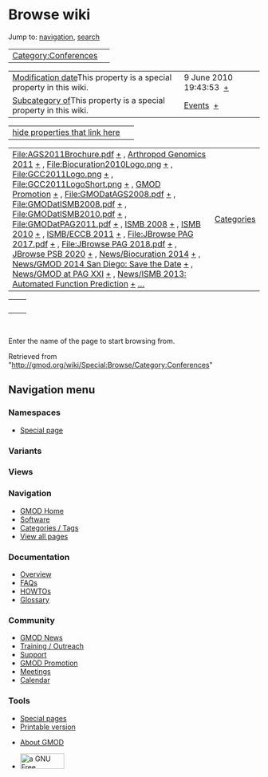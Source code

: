 <div id="mw-page-base" class="noprint">

</div>

<div id="mw-head-base" class="noprint">

</div>

<div id="content" class="mw-body" role="main">

<span id="top"></span>

<div id="mw-js-message" style="display:none;">

</div>



# <span dir="auto">Browse wiki</span>

<div id="bodyContent">

<div id="contentSub">

</div>

<div id="jump-to-nav" class="mw-jump">

Jump to: [navigation](#mw-navigation), [search](#p-search)

</div>

<div id="mw-content-text">

|  |  |
|----|----|
| [Category:Conferences](/wiki/Category:Conferences "Category:Conferences") |  |

|  |  |
|----|----|
| <span class="smw-highlighter" data-type="1" state="inline" data-title="Property"><span class="smwbuiltin">[Modification date](/wiki/Property:Modification_date "Property:Modification date")</span><span class="smwttcontent">This property is a special property in this wiki.</span></span> | <span class="smwb-value">9 June 2010 19:43:53  <span class="smwsearch">[+](/wiki/Special:SearchByProperty/Modification-20date/9-20June-202010-2019:43:53 "Special:SearchByProperty/Modification-20date/9-20June-202010-2019:43:53")</span></span> |
| <span class="smw-highlighter" data-type="1" state="inline" data-title="Property"><span class="smwbuiltin">[Subcategory of](/wiki/Property:Subcategory_of "Property:Subcategory of")</span><span class="smwttcontent">This property is a special property in this wiki.</span></span> | <span class="smwb-value">[Events](/wiki/Category:Events "Category:Events")  <span class="smwsearch">[+](/wiki/Special:SearchByProperty/Subcategory-20of/Events "Special:SearchByProperty/Subcategory-20of/Events")</span></span> |

<span id="smw_browse_incoming"></span>

|  |  |
|----|----|
| [hide properties that link here](/mediawiki/index.php?title=Special:Browse&offset=0&dir=out&article=Category%3AConferences)  |  |

|  |  |
|----|----|
| <span class="smwb-ivalue">[File:AGS2011Brochure.pdf](/wiki/File:AGS2011Brochure.pdf "File:AGS2011Brochure.pdf") <span class="smwbrowse">[+](/wiki/Special:Browse/File:AGS2011Brochure.pdf "Special:Browse/File:AGS2011Brochure.pdf")</span></span> , <span class="smwb-ivalue">[Arthropod Genomics 2011](/wiki/Arthropod_Genomics_2011 "Arthropod Genomics 2011") <span class="smwbrowse">[+](/wiki/Special:Browse/Arthropod-20Genomics-202011 "Special:Browse/Arthropod-20Genomics-202011")</span></span> , <span class="smwb-ivalue">[File:Biocuration2010Logo.png](/wiki/File:Biocuration2010Logo.png "File:Biocuration2010Logo.png") <span class="smwbrowse">[+](/wiki/Special:Browse/File:Biocuration2010Logo.png "Special:Browse/File:Biocuration2010Logo.png")</span></span> , <span class="smwb-ivalue">[File:GCC2011Logo.png](/wiki/File:GCC2011Logo.png "File:GCC2011Logo.png") <span class="smwbrowse">[+](/wiki/Special:Browse/File:GCC2011Logo.png "Special:Browse/File:GCC2011Logo.png")</span></span> , <span class="smwb-ivalue">[File:GCC2011LogoShort.png](/wiki/File:GCC2011LogoShort.png "File:GCC2011LogoShort.png") <span class="smwbrowse">[+](/wiki/Special:Browse/File:GCC2011LogoShort.png "Special:Browse/File:GCC2011LogoShort.png")</span></span> , <span class="smwb-ivalue">[GMOD Promotion](/wiki/GMOD_Promotion "GMOD Promotion") <span class="smwbrowse">[+](/wiki/Special:Browse/GMOD-20Promotion "Special:Browse/GMOD-20Promotion")</span></span> , <span class="smwb-ivalue">[File:GMODatAGS2008.pdf](/wiki/File:GMODatAGS2008.pdf "File:GMODatAGS2008.pdf") <span class="smwbrowse">[+](/wiki/Special:Browse/File:GMODatAGS2008.pdf "Special:Browse/File:GMODatAGS2008.pdf")</span></span> , <span class="smwb-ivalue">[File:GMODatISMB2008.pdf](/wiki/File:GMODatISMB2008.pdf "File:GMODatISMB2008.pdf") <span class="smwbrowse">[+](/wiki/Special:Browse/File:GMODatISMB2008.pdf "Special:Browse/File:GMODatISMB2008.pdf")</span></span> , <span class="smwb-ivalue">[File:GMODatISMB2010.pdf](/wiki/File:GMODatISMB2010.pdf "File:GMODatISMB2010.pdf") <span class="smwbrowse">[+](/wiki/Special:Browse/File:GMODatISMB2010.pdf "Special:Browse/File:GMODatISMB2010.pdf")</span></span> , <span class="smwb-ivalue">[File:GMODatPAG2011.pdf](/wiki/File:GMODatPAG2011.pdf "File:GMODatPAG2011.pdf") <span class="smwbrowse">[+](/wiki/Special:Browse/File:GMODatPAG2011.pdf "Special:Browse/File:GMODatPAG2011.pdf")</span></span> , <span class="smwb-ivalue">[ISMB 2008](/wiki/ISMB_2008 "ISMB 2008") <span class="smwbrowse">[+](/wiki/Special:Browse/ISMB-202008 "Special:Browse/ISMB-202008")</span></span> , <span class="smwb-ivalue">[ISMB 2010](/wiki/ISMB_2010 "ISMB 2010") <span class="smwbrowse">[+](/wiki/Special:Browse/ISMB-202010 "Special:Browse/ISMB-202010")</span></span> , <span class="smwb-ivalue">[ISMB/ECCB 2011](/wiki/ISMB/ECCB_2011 "ISMB/ECCB 2011") <span class="smwbrowse">[+](/wiki/Special:Browse/ISMB-2FECCB-202011 "Special:Browse/ISMB-2FECCB-202011")</span></span> , <span class="smwb-ivalue">[File:JBrowse PAG 2017.pdf](/wiki/File:JBrowse_PAG_2017.pdf "File:JBrowse PAG 2017.pdf") <span class="smwbrowse">[+](/wiki/Special:Browse/File:JBrowse-20PAG-202017.pdf "Special:Browse/File:JBrowse-20PAG-202017.pdf")</span></span> , <span class="smwb-ivalue">[File:JBrowse PAG 2018.pdf](/wiki/File:JBrowse_PAG_2018.pdf "File:JBrowse PAG 2018.pdf") <span class="smwbrowse">[+](/wiki/Special:Browse/File:JBrowse-20PAG-202018.pdf "Special:Browse/File:JBrowse-20PAG-202018.pdf")</span></span> , <span class="smwb-ivalue">[JBrowse PSB 2020](/wiki/JBrowse_PSB_2020 "JBrowse PSB 2020") <span class="smwbrowse">[+](/wiki/Special:Browse/JBrowse-20PSB-202020 "Special:Browse/JBrowse-20PSB-202020")</span></span> , <span class="smwb-ivalue">[News/Biocuration 2014](/wiki/News/Biocuration_2014 "News/Biocuration 2014") <span class="smwbrowse">[+](/wiki/Special:Browse/News-2FBiocuration-202014 "Special:Browse/News-2FBiocuration-202014")</span></span> , <span class="smwb-ivalue">[News/GMOD 2014 San Diego: Save the Date](/wiki/News/GMOD_2014_San_Diego:_Save_the_Date "News/GMOD 2014 San Diego: Save the Date") <span class="smwbrowse">[+](/wiki/Special:Browse/News-2FGMOD-202014-20San-20Diego:-20Save-20the-20Date "Special:Browse/News-2FGMOD-202014-20San-20Diego:-20Save-20the-20Date")</span></span> , <span class="smwb-ivalue">[News/GMOD at PAG XXI](/wiki/News/GMOD_at_PAG_XXI "News/GMOD at PAG XXI") <span class="smwbrowse">[+](/wiki/Special:Browse/News-2FGMOD-20at-20PAG-20XXI "Special:Browse/News-2FGMOD-20at-20PAG-20XXI")</span></span> , <span class="smwb-ivalue">[News/ISMB 2013: Automated Function Prediction](/wiki/News/ISMB_2013:_Automated_Function_Prediction "News/ISMB 2013: Automated Function Prediction") <span class="smwbrowse">[+](/wiki/Special:Browse/News-2FISMB-202013:-20Automated-20Function-20Prediction "Special:Browse/News-2FISMB-202013:-20Automated-20Function-20Prediction")</span></span> […](/mediawiki/index.php?title=Special:SearchByProperty&property=&value=Category%3AConferences) | [Categories](/wiki/Special:Categories "Special:Categories") |

|     |     |
|-----|-----|
|     |     |

 

Enter the name of the page to start browsing from.  

</div>

<div class="printfooter">

Retrieved from
"<http://gmod.org/wiki/Special:Browse/Category:Conferences>"

</div>

<div id="catlinks" class="catlinks catlinks-allhidden">

</div>

<div class="visualClear">

</div>

</div>

</div>

<div id="mw-navigation">

## Navigation menu

<div id="mw-head">



<div id="left-navigation">

<div id="p-namespaces" class="vectorTabs" role="navigation"
aria-labelledby="p-namespaces-label">

### Namespaces

- <span id="ca-nstab-special">[Special
  page](/wiki/Special:Browse/Category:Conferences "This is a special page, you cannot edit the page itself")</span>

</div>

<div id="p-variants" class="vectorMenu emptyPortlet" role="navigation"
aria-labelledby="p-variants-label">

### 

### Variants[](#)

<div class="menu">

</div>

</div>

</div>

<div id="right-navigation">

<div id="p-views" class="vectorTabs emptyPortlet" role="navigation"
aria-labelledby="p-views-label">

### Views

</div>



</div>



</div>

</div>

</div>

<div id="mw-panel">

<div id="p-logo" role="banner">

<a href="/wiki/Main_Page"
style="background-image: url(http://gmod.org/images/GMOD-cogs.png);"
title="Visit the main page"></a>

</div>

<div id="p-Navigation" class="portal" role="navigation"
aria-labelledby="p-Navigation-label">

### Navigation

<div class="body">

- <span id="n-GMOD-Home">[GMOD Home](/wiki/Main_Page)</span>
- <span id="n-Software">[Software](/wiki/GMOD_Components)</span>
- <span id="n-Categories-.2F-Tags">[Categories /
  Tags](/wiki/Categories)</span>
- <span id="n-View-all-pages">[View all
  pages](/wiki/Special:AllPages)</span>

</div>

</div>

<div id="p-Documentation" class="portal" role="navigation"
aria-labelledby="p-Documentation-label">

### Documentation

<div class="body">

- <span id="n-Overview">[Overview](/wiki/Overview)</span>
- <span id="n-FAQs">[FAQs](/wiki/Category:FAQ)</span>
- <span id="n-HOWTOs">[HOWTOs](/wiki/Category:HOWTO)</span>
- <span id="n-Glossary">[Glossary](/wiki/Glossary)</span>

</div>

</div>

<div id="p-Community" class="portal" role="navigation"
aria-labelledby="p-Community-label">

### Community

<div class="body">

- <span id="n-GMOD-News">[GMOD News](/wiki/GMOD_News)</span>
- <span id="n-Training-.2F-Outreach">[Training /
  Outreach](/wiki/Training_and_Outreach)</span>
- <span id="n-Support">[Support](/wiki/Support)</span>
- <span id="n-GMOD-Promotion">[GMOD
  Promotion](/wiki/GMOD_Promotion)</span>
- <span id="n-Meetings">[Meetings](/wiki/Meetings)</span>
- <span id="n-Calendar">[Calendar](/wiki/Calendar)</span>

</div>

</div>

<div id="p-tb" class="portal" role="navigation"
aria-labelledby="p-tb-label">

### Tools

<div class="body">

- <span id="t-specialpages"><a href="/wiki/Special:SpecialPages" accesskey="q"
  title="A list of all special pages [q]">Special pages</a></span>
- <span id="t-print"><a
  href="/mediawiki/index.php?title=Special:Browse/Category:Conferences&amp;printable=yes"
  rel="alternate" accesskey="p"
  title="Printable version of this page [p]">Printable version</a></span>

</div>

</div>

</div>

</div>

<div id="footer" role="contentinfo">

- <span id="footer-places-about">[About
  GMOD](/wiki/GMOD:About "GMOD:About")</span>

<!-- -->

- <span id="footer-copyrightico">[<img src="http://www.gnu.org/graphics/gfdl-logo-small.png" width="88"
  height="31" alt="a GNU Free Documentation License" />](http://www.gnu.org/licenses/fdl-1.3.html)</span>


<div style="clear:both">

</div>

</div>
